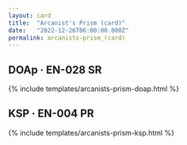 ```yaml
---
layout: card
title:  "Arcanist's Prism (card)"
date:   "2022-12-26T06:00:00.000Z"
permalink: arcanists-prism_(card)
---
```


## DOAp &middot; EN-028 SR

{% include templates/arcanists-prism-doap.html %}


## KSP &middot; EN-004 PR

{% include templates/arcanists-prism-ksp.html %}
